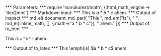 
*** Parameters: ***
require 'maruku/ext/math'; {:html_math_engine => 'itex2mml'}
*** Markdown input: ***
This *is* $a * b * c$ ahem.
*** Output of inspect ***
md_el(:document, md_par([
        "This ",
        md_em("is"),
        " ",
        md_el(:inline_math, [], {:math=>"a * b * c"}),
        " ahem."
]))
*** Output of to_html ***
<p>This <em>is</em> <math xmlns="http://www.w3.org/1998/Math/MathML" display="inline" class="maruku-mathml"><mi>a</mi><mo>*</mo><mi>b</mi><mo>*</mo><mi>c</mi></math> ahem.</p>
*** Output of to_latex ***
This \emph{is} $a * b * c$ ahem.

